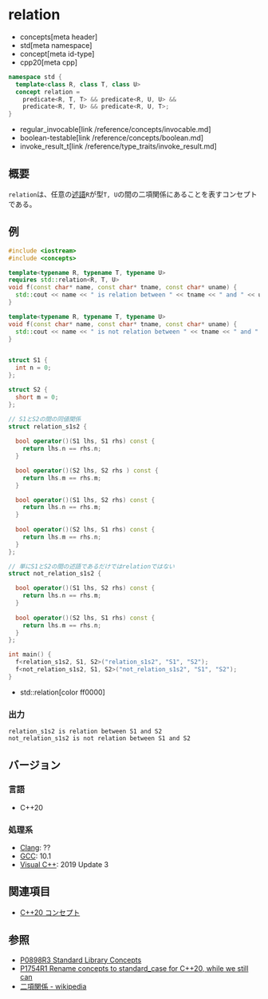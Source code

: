 # relation
* concepts[meta header]
* std[meta namespace]
* concept[meta id-type]
* cpp20[meta cpp]

```cpp
namespace std {
  template<class R, class T, class U>
  concept relation =
    predicate<R, T, T> && predicate<R, U, U> &&
    predicate<R, T, U> && predicate<R, U, T>;
}
```
* regular_­invocable[link /reference/concepts/­invocable.md]
* boolean-testable[link /reference/concepts/boolean.md]
* invoke_result_t[link /reference/type_traits/invoke_result.md]

## 概要

`relation`は、任意の[述語](/reference/concepts/predicate.md)`R`が型`T, U`の間の二項関係にあることを表すコンセプトである。

## 例
```cpp example
#include <iostream>
#include <concepts>

template<typename R, typename T, typename U>
requires std::relation<R, T, U>
void f(const char* name, const char* tname, const char* uname) {
  std::cout << name << " is relation between " << tname << " and " << uname << std::endl;
}

template<typename R, typename T, typename U>
void f(const char* name, const char* tname, const char* uname) {
  std::cout << name << " is not relation between " << tname << " and " << uname << std::endl;
}


struct S1 {
  int n = 0;
};

struct S2 {
  short m = 0;
};

// S1とS2の間の同値関係
struct relation_s1s2 {
  
  bool operator()(S1 lhs, S1 rhs) const {
    return lhs.n == rhs.n;
  }

  bool operator()(S2 lhs, S2 rhs ) const {
    return lhs.m == rhs.m;
  }

  bool operator()(S1 lhs, S2 rhs) const {
    return lhs.n == rhs.m;
  }
  
  bool operator()(S2 lhs, S1 rhs) const {
    return lhs.m == rhs.n;
  }
};

// 単にS1とS2の間の述語であるだけではrelationではない
struct not_relation_s1s2 {

  bool operator()(S1 lhs, S2 rhs) const {
    return lhs.n == rhs.m;
  }
  
  bool operator()(S2 lhs, S1 rhs) const {
    return lhs.m == rhs.n;
  }
};

int main() {
  f<relation_s1s2, S1, S2>("relation_s1s2", "S1", "S2");
  f<not_relation_s1s2, S1, S2>("not_relation_s1s2", "S1", "S2");
}
```
* std::relation[color ff0000]

### 出力
```
relation_s1s2 is relation between S1 and S2
not_relation_s1s2 is not relation between S1 and S2
```

## バージョン
### 言語
- C++20

### 処理系
- [Clang](/implementation.md#clang): ??
- [GCC](/implementation.md#gcc): 10.1
- [Visual C++](/implementation.md#visual_cpp): 2019 Update 3

## 関連項目

- [C++20 コンセプト](/lang/cpp20/concepts.md)

## 参照

- [P0898R3 Standard Library Concepts](http://www.open-std.org/jtc1/sc22/wg21/docs/papers/2018/p0898r3.pdf)
- [P1754R1 Rename concepts to standard_case for C++20, while we still can](http://www.open-std.org/jtc1/sc22/wg21/docs/papers/2019/p1754r1.pdf)
- [二項関係 - wikipedia](https://ja.wikipedia.org/wiki/二項関係)
